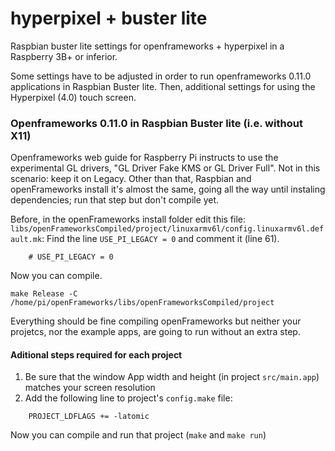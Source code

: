 # hyperpixel + buster lite
Raspbian buster lite settings for openframeworks + hyperpixel in a Raspberry 3B+ or inferior.

Some settings have to be adjusted in order to run openframeworks 0.11.0 applications in Raspbian Buster lite. Then, additional settings for using the Hyperpixel (4.0) touch screen. 

### Openframeworks 0.11.0 in Raspbian Buster lite (i.e. without X11)

Openframeworks web guide for Raspberry Pi instructs to use the experimental GL drivers, "GL Driver Fake KMS or GL Driver Full". Not in this scenario: keep it on Legacy. Other than that, Raspbian and openFrameworks install it's almost the same, going all the way until instaling dependencies; run that step but don't compile yet.

Before, in the openFrameworks install folder edit this file: `libs/openFrameworksCompiled/project/linuxarmv6l/config.linuxarmv6l.default.mk`: Find the line `USE_PI_LEGACY = 0` and comment it (line 61).

```
	# USE_PI_LEGACY = 0
```

Now you can compile.

```
make Release -C /home/pi/openFrameworks/libs/openFrameworksCompiled/project
```
Everything should be fine compiling openFrameworks but neither your projetcs, nor the example apps, are going to run without an extra step.

#### Aditional steps required for each project

1. Be sure that the window App width and height (in project `src/main.app`) matches your screen resolution 
2. Add the following line to project's `config.make` file:

```
	PROJECT_LDFLAGS += -latomic
```
Now you can compile and run that project (`make` and `make run`)

